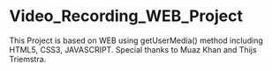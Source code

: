 # Video_Recording_WEB_Project
This Project is based on WEB using getUserMedia() method including HTML5, CSS3, JAVASCRIPT. Special thanks to Muaz Khan and Thijs Triemstra.
